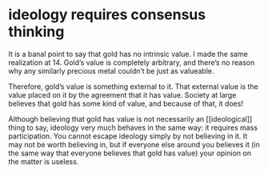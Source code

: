 # ideology requires consensus thinking

It is a banal point to say that gold has no intrinsic value. I made the same realization at 14. Gold&rsquo;s value is completely arbitrary, and there&rsquo;s no reason why any similarly precious metal couldn&rsquo;t be just as valueable.

Therefore, gold&rsquo;s value is something external to it. That external value is the value placed on it by the agreement that it has value. Society at large believes that gold has some kind of value, and because of that, it does!

Although believing that gold has value is not necessarily an [[ideological]] thing to say, ideology very much behaves in the same way: it requires mass participation. You cannot escape ideology simply by not believing in it. It may not be worth believing in, but if everyone else around you believes it (in the same way that everyone believes that gold has value) your opinion on the matter is useless.


